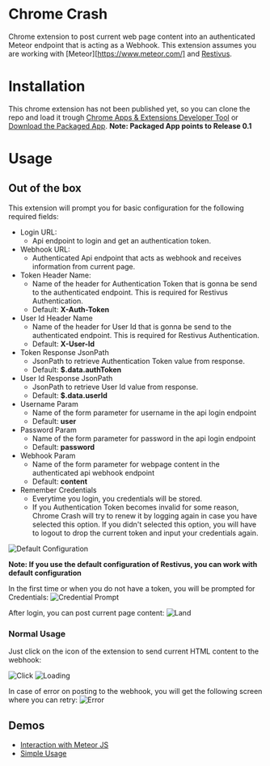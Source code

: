 # Chrome Crash

Chrome extension to post current web page content into an authenticated
Meteor endpoint that is acting as a Webhook. This extension assumes you are
working with [Meteor][https://www.meteor.com/] and
[Restivus](https://github.com/kahmali/meteor-restivus/).

[Icon Source]: http://www.iconarchive.com/show/flat-icons-by-flat-icons.com/Meteor-icon.html

# Installation

This chrome extension has not been published yet, so you can clone the repo and
load it trough [Chrome Apps & Extensions Developer Tool](https://chrome.google.com/webstore/detail/chrome-apps-extensions-de/ohmmkhmmmpcnpikjeljgnaoabkaalbgc?hl=en)
or [Download the Packaged App](https://s3-us-west-2.amazonaws.com/kopz-projects/CodersClan/ChromeCrash/chrome-crash.crx).
**Note: Packaged App points to Release 0.1**

# Usage

## Out of the box

This extension will prompt you for basic configuration for the following
required fields:

- Login URL:
  - Api endpoint to login and get an authentication token.
- Webhook URL:
  - Authenticated Api endpoint that acts as webhook and receives information
  from current page.
- Token Header Name:
  - Name of the header for Authentication Token that is gonna be send to the
  authenticated endpoint. This is required for Restivus Authentication.
  - Default: **X-Auth-Token**
- User Id Header Name
  - Name of the header for User Id that is gonna be send to the
  authenticated endpoint. This is required for Restivus Authentication.
  - Default: **X-User-Id**
- Token Response JsonPath
  - JsonPath to retrieve Authentication Token value from response.
  - Default: **$.data.authToken**
- User Id Response JsonPath
  - JsonPath to retrieve User Id value from response.
  - Default: **$.data.userId**
- Username Param
  - Name of the form parameter for username in the api login endpoint
  - Default: **user**
- Password Param
  - Name of the form parameter for password in the api login endpoint
  - Default: **password**
- Webhook Param
  - Name of the form parameter for webpage content in the authenticated api
  webhook endpoint
  - Default: **content**
- Remember Credentials
  - Everytime you login, you credentials will be stored.
  - If you Authentication Token becomes invalid for some reason, Chrome Crash
  will try to renew it by logging again in case you have selected this option.
  If you didn't selected this option, you will have to logout to drop the
  current token and input your credentials again.

![Default Configuration](https://s3-us-west-2.amazonaws.com/kopz-projects/CodersClan/ChromeCrash/Screen+Shot+2015-07-06+at+03.06.08.png)

**Note: If you use the default configuration of Restivus, you can work with
default configuration**

In the first time or when you do not have a token, you will be prompted for
Credentials:
![Credential Prompt](https://s3-us-west-2.amazonaws.com/kopz-projects/CodersClan/ChromeCrash/Screen+Shot+2015-07-06+at+03.09.21.png)

After login, you can post current page content:
![Land](https://s3-us-west-2.amazonaws.com/kopz-projects/CodersClan/ChromeCrash/Screen+Shot+2015-07-06+at+03.11.19.png)

### Normal Usage

Just click on the icon of the extension to send current HTML content to the
webhook:

![Click](https://s3-us-west-2.amazonaws.com/kopz-projects/CodersClan/ChromeCrash/Snip20150706_3.png)
![Loading](https://s3-us-west-2.amazonaws.com/kopz-projects/CodersClan/ChromeCrash/Screen+Shot+2015-07-06+at+03.14.36.png)

In case of error on posting to the webhook, you will get the following screen
where you can retry:
![Error](https://s3-us-west-2.amazonaws.com/kopz-projects/CodersClan/ChromeCrash/Screen+Shot+2015-07-06+at+03.16.50.png)

## Demos

- [Interaction with Meteor JS](https://www.dropbox.com/s/1w67du60i7t7xfk/OutOfBox.mov?dl=0)
- [Simple Usage](https://www.dropbox.com/s/d6rgyv9crxf2r5m/CommonUsage.mov?dl=0)
